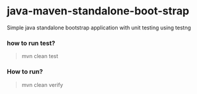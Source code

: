 # java-maven-standalone-boot-strap
Simple java standalone bootstrap application with unit testing using testng

### how to run test?

> mvn clean test

### How to run?

> mvn clean verify


